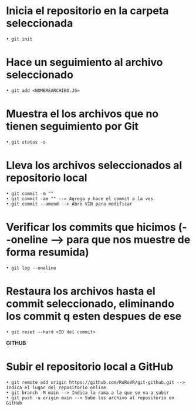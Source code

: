 # Inicia el repositorio en la carpeta seleccionada
    • git init
# Hace un seguimiento al archivo seleccionado
    • git add <NOMBREARCHIBO.JS>
# Muestra el los archivos que no tienen seguimiento por Git
    • git status -s
# Lleva los archivos seleccionados al repositorio local
    • git commit -m ""
    • git commit -am "" --> Agrega y hace el commit a la ves
    • git commit --amend --> Abre VIN para modificar
# Verificar los commits que hicimos (--oneline --> para que nos muestre de forma resumida)
    • git log --oneline
# Restaura los archivos hasta el commit seleccionado, eliminando los commit q esten despues de ese
    • git reset --hard <ID del commit>


**GITHUB**

# Subir el repositorio local a GitHub
    • git remote add origin https://github.com/RoRoVR/git-github.git --> Indica el lugar del repositorio online
    • git branch -M main --> Indica la rama a la que se va a subir
    • git push -u origin main --> Sube los archivo al repositorio en GitHub



